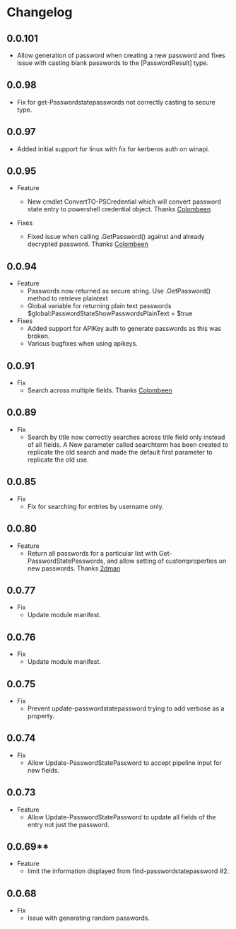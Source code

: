 # Changelog

## 0.0.101

+ Allow generation of password when creating a new password and fixes issue with casting blank passwords to the \[PasswordResult\] type.

## 0.0.98

+ Fix for get-Passwordstatepasswords not correctly casting to secure type.

## 0.0.97

+ Added initial support for linux with fix for kerberos auth on winapi.

## 0.0.95

+ Feature
  + New cmdlet ConvertTO-PSCredential which will convert password state entry to powershell credential object. Thanks [Colombeen](https://github.com/colombeen)

+ Fixes
  + Fixed issue when calling .GetPassword() against and already decrypted password. Thanks [Colombeen](https://github.com/colombeen)

## 0.0.94

+ Feature
  + Passwords now returned as secure string. Use .GetPassword() method to retrieve plaintext
  + Global variable for returning plain text passwords $global:PasswordStateShowPasswordsPlainText = $true
+ Fixes
  + Added support for APIKey auth to generate passwords as this was broken.
  + Various bugfixes when using apikeys.

## 0.0.91

+ Fix
  + Search across multiple fields. Thanks [Colombeen](https://github.com/colombeen)

## 0.0.89

+ Fix
  + Search by title now correctly searches across title field only instead of all fields. A New parameter called searchterm has been created to replicate the old search and made the default first parameter to replicate the old use.

## 0.0.85

+ Fix
  + Fix for searching for entries by username only.

## 0.0.80

+ Feature
  + Return all passwords for a particular list with Get-PasswordStatePasswords, and allow setting of customproperties on new passwords. Thanks [2dman](https://github.com/2Dman)

## 0.0.77

+ Fix
  + Update module manifest.

## 0.0.76

+ Fix
  + Update module manifest.

## 0.0.75

+ Fix
  + Prevent update-passwordstatepassword trying to add verbose as a property.

## 0.0.74

+ Fix
  + Allow Update-PasswordStatePassword to accept pipeline input for new fields.

## 0.0.73

+ Feature
  + Allow Update-PasswordStatePassword to update all fields of the entry not just the password.

## 0.0.69**

+ Feature
  + limit the information displayed from find-passwordstatepassword #2.

## 0.0.68

+ Fix
  + Issue with generating random passwords.